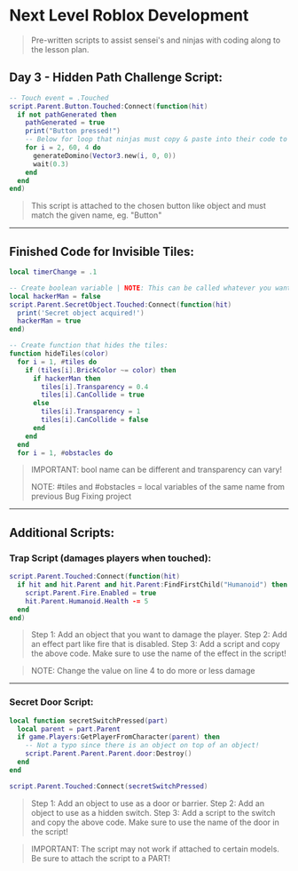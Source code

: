 # Next Level Roblox Development

> Pre-written scripts to assist sensei's and ninjas with coding along to the lesson plan.

## Day 3 - Hidden Path Challenge Script:

```lua
-- Touch event = .Touched
script.Parent.Button.Touched:Connect(function(hit)
  if not pathGenerated then
    pathGenerated = true
    print("Button pressed!")
    -- Below for loop that ninjas must copy & paste into their code to connect the path generation to the Touch event
    for i = 2, 60, 4 do
      generateDomino(Vector3.new(i, 0, 0))
      wait(0.3)
    end
  end
end)
```

> This script is attached to the chosen button like object and must match the given name, eg. "Button"

---

## Finished Code for Invisible Tiles:

```lua
local timerChange = .1

-- Create boolean variable | NOTE: This can be called whatever you want!
local hackerMan = false
script.Parent.SecretObject.Touched:Connect(function(hit)
  print('Secret object acquired!')
  hackerMan = true
end)

-- Create function that hides the tiles:
function hideTiles(color)
  for i = 1, #tiles do
    if (tiles[i].BrickColor ~= color) then
      if hackerMan then
        tiles[i].Transparency = 0.4
        tiles[i].CanCollide = true
      else
        tiles[i].Transparency = 1
        tiles[i].CanCollide = false
      end
    end
  end
  for i = 1, #obstacles do
```

> IMPORTANT: bool name can be different and transparency can vary!
>
> NOTE: #tiles and #obstacles = local variables of the same name from previous Bug Fixing project

---

## Additional Scripts:

### Trap Script (damages players when touched):

```lua
script.Parent.Touched:Connect(function(hit)
  if hit and hit.Parent and hit.Parent:FindFirstChild("Humanoid") then
    script.Parent.Fire.Enabled = true
    hit.Parent.Humanoid.Health -= 5
  end
end)
```

> Step 1: Add an object that you want to damage the player.
> Step 2: Add an effect part like fire that is disabled.
> Step 3: Add a script and copy the above code. Make sure to use the name of the effect in the script!

> NOTE: Change the value on line 4 to do more or less damage

---

### Secret Door Script:

```lua
local function secretSwitchPressed(part)
  local parent = part.Parent
  if game.Players:GetPlayerFromCharacter(parent) then
    -- Not a typo since there is an object on top of an object!
    script.Parent.Parent.Parent.door:Destroy()
  end
end

script.Parent.Touched:Connect(secretSwitchPressed)
```

> Step 1: Add an object to use as a door or barrier.
> Step 2: Add an object to use as a hidden switch.
> Step 3: Add a script to the switch and copy the above code. Make sure to use the name of the door in the script!

> IMPORTANT: The script may not work if attached to certain models. Be sure to attach the script to a PART!
